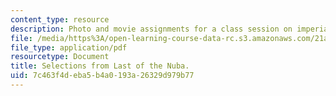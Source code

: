 ```yaml
---
content_type: resource
description: Photo and movie assignments for a class session on imperialism and photography.
file: /media/https%3A/open-learning-course-data-rc.s3.amazonaws.com/21a-348-photography-and-truth-spring-2008/7c463f4deba5b4a0193a26329d979b77_MIT21A_348S08_nuba.pdf
file_type: application/pdf
resourcetype: Document
title: Selections from Last of the Nuba.
uid: 7c463f4d-eba5-b4a0-193a-26329d979b77
---
```

